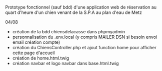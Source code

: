Prototype fonctionnel (sauf bdd) d'une application web de réservation au quart d'heure d'un chien venant de la S.P.A au plan d'eau de Metz






04/08 
- création de la bdd chiensdelacasse dans phpmyadmin
- personnalisation du .env.local (y compris MAILER DSN si besoin envoi email création compte)
- création du ChiensController.php et ajout function home pour afficher cette page d'accueil
- création de home.html.twig 
- création navbar et logo navbar dans base.html.twig